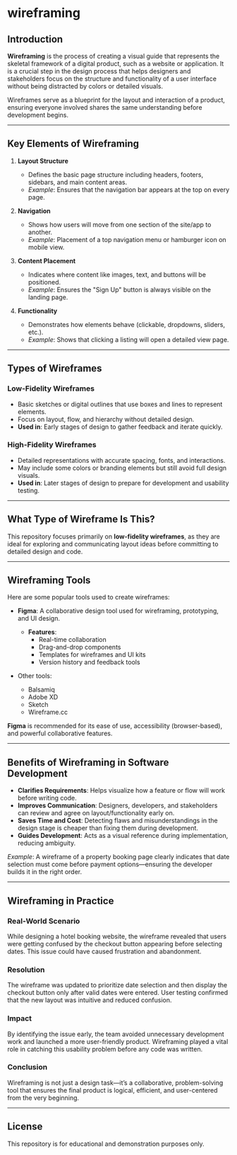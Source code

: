 # wireframing
## Introduction

**Wireframing** is the process of creating a visual guide that represents the skeletal framework of a digital product, such as a website or application. It is a crucial step in the design process that helps designers and stakeholders focus on the structure and functionality of a user interface without being distracted by colors or detailed visuals.

Wireframes serve as a blueprint for the layout and interaction of a product, ensuring everyone involved shares the same understanding before development begins.

---

## Key Elements of Wireframing

1. **Layout Structure**
   - Defines the basic page structure including headers, footers, sidebars, and main content areas.
   - *Example*: Ensures that the navigation bar appears at the top on every page.

2. **Navigation**
   - Shows how users will move from one section of the site/app to another.
   - *Example*: Placement of a top navigation menu or hamburger icon on mobile view.

3. **Content Placement**
   - Indicates where content like images, text, and buttons will be positioned.
   - *Example*: Ensures the "Sign Up" button is always visible on the landing page.

4. **Functionality**
   - Demonstrates how elements behave (clickable, dropdowns, sliders, etc.).
   - *Example*: Shows that clicking a listing will open a detailed view page.

---

## Types of Wireframes

### Low-Fidelity Wireframes

- Basic sketches or digital outlines that use boxes and lines to represent elements.
- Focus on layout, flow, and hierarchy without detailed design.
- **Used in**: Early stages of design to gather feedback and iterate quickly.

### High-Fidelity Wireframes

- Detailed representations with accurate spacing, fonts, and interactions.
- May include some colors or branding elements but still avoid full design visuals.
- **Used in**: Later stages of design to prepare for development and usability testing.

---

## What Type of Wireframe Is This?

This repository focuses primarily on **low-fidelity wireframes**, as they are ideal for exploring and communicating layout ideas before committing to detailed design and code.

---

## Wireframing Tools

Here are some popular tools used to create wireframes:

- **Figma**: A collaborative design tool used for wireframing, prototyping, and UI design.
  - **Features**:
    - Real-time collaboration
    - Drag-and-drop components
    - Templates for wireframes and UI kits
    - Version history and feedback tools

- Other tools:
  - Balsamiq
  - Adobe XD
  - Sketch
  - Wireframe.cc

**Figma** is recommended for its ease of use, accessibility (browser-based), and powerful collaborative features.

---

## Benefits of Wireframing in Software Development

- **Clarifies Requirements**: Helps visualize how a feature or flow will work before writing code.
- **Improves Communication**: Designers, developers, and stakeholders can review and agree on layout/functionality early on.
- **Saves Time and Cost**: Detecting flaws and misunderstandings in the design stage is cheaper than fixing them during development.
- **Guides Development**: Acts as a visual reference during implementation, reducing ambiguity.

*Example*: A wireframe of a property booking page clearly indicates that date selection must come before payment options—ensuring the developer builds it in the right order.

---

## Wireframing in Practice

### Real-World Scenario

While designing a hotel booking website, the wireframe revealed that users were getting confused by the checkout button appearing before selecting dates. This issue could have caused frustration and abandonment.

### Resolution

The wireframe was updated to prioritize date selection and then display the checkout button only after valid dates were entered. User testing confirmed that the new layout was intuitive and reduced confusion.

### Impact

By identifying the issue early, the team avoided unnecessary development work and launched a more user-friendly product. Wireframing played a vital role in catching this usability problem before any code was written.

### Conclusion

Wireframing is not just a design task—it’s a collaborative, problem-solving tool that ensures the final product is logical, efficient, and user-centered from the very beginning.

---

## License

This repository is for educational and demonstration purposes only.
